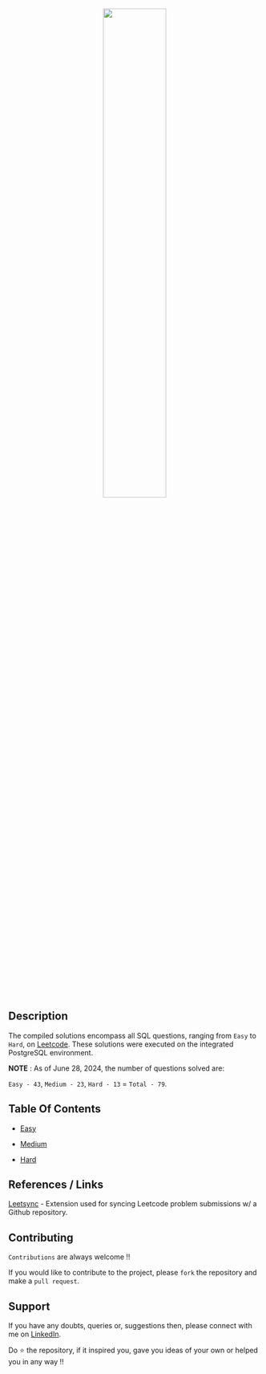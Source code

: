 <p align="center">  
	<br>
	<a href="https://leetcode.com/u/faizanxmulla/">
        <img width=50% src="https://external-content.duckduckgo.com/iu/?u=https%3A%2F%2Ftse1.mm.bing.net%2Fth%3Fid%3DOIP.FSce7eY8bEu7Xo-64NegbAHaCy%26pid%3DApi&f=1&ipt=0aab10e79c699d7ac6f4712c33491ae692a00e58bdcc087d2c98e0ac9f9aa86c&ipo=images"> 
    </a>
    <br>
    <br>
</p>

## Description

The compiled solutions encompass all SQL questions, ranging from `Easy` to `Hard`, on [Leetcode](https://leetcode.com/problemset/database/). These solutions were executed on the integrated PostgreSQL environment.

**NOTE** : As of June 28, 2024, the number of questions solved are: 

`Easy - 43`, `Medium - 23`, `Hard - 13` =  `Total - 79`.


## Table Of Contents
  - [Easy](easy/)

  - [Medium](medium/)

  - [Hard](hard/)


## References / Links

[Leetsync](https://chromewebstore.google.com/detail/leetsync-leetcode-to-gith/ppkbejeolfcbaomanmbpjdbkfcjfhjnd?hl=en&authuser=0) - Extension used for syncing Leetcode problem submissions w/ a Github repository.

## Contributing

`Contributions` are always welcome !!

If you would like to contribute to the project, please `fork` the repository and make a `pull request`.

## Support

If you have any doubts, queries or, suggestions then, please connect with me on [LinkedIn](https://www.linkedin.com/in/faizanxmulla/).

Do ⭐ the repository, if it inspired you, gave you ideas of your own or helped you in any way !!
